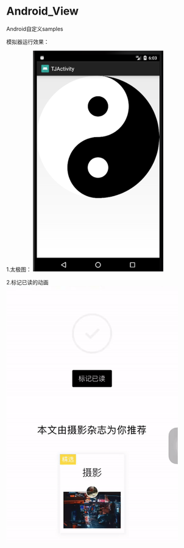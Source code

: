 # Android_View
Android自定义samples

模拟器运行效果：

1.太极图：
 ![image](https://github.com/catchMouse/image_store/blob/master/tj.png)
                                                                                         
2.标记已读的动画
 ![image](https://github.com/catchMouse/image_store/blob/master/%E6%89%93%E9%92%A9.gif)
